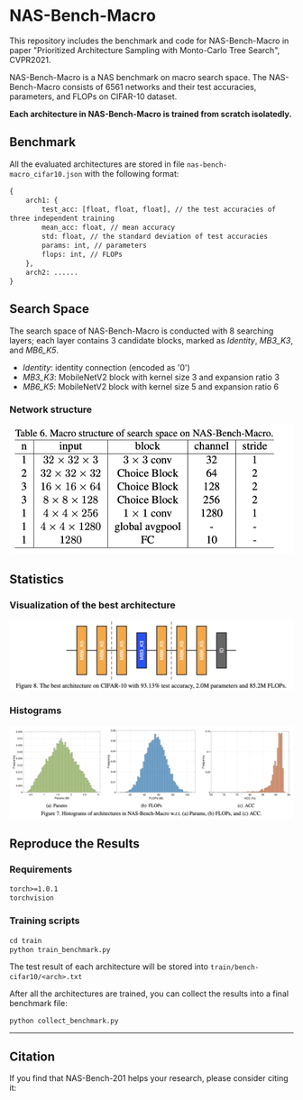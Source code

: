 # NAS-Bench-Macro

This repository includes the benchmark and code for NAS-Bench-Macro in paper "Prioritized Architecture Sampling with Monto-Carlo Tree Search", CVPR2021.

NAS-Bench-Macro is a NAS benchmark on macro search space. The NAS-Bench-Macro consists of 6561 networks and their test accuracies, parameters, and FLOPs on CIFAR-10 dataset.

**Each architecture in NAS-Bench-Macro is trained from scratch isolatedly.**

## Benchmark
All the evaluated architectures are stored in file `nas-bench-macro_cifar10.json` with the following format:

```
{
    arch1: {
        test_acc: [float, float, float], // the test accuracies of three independent training
        mean_acc: float, // mean accuracy
        std: float, // the standard deviation of test accuracies
        params: int, // parameters
        flops: int, // FLOPs 
    },
    arch2: ......
}
```

## Search Space
The search space of NAS-Bench-Macro is conducted with 8 searching layers; each layer contains 3 candidate blocks, marked as _Identity_, _MB3_K3_, and _MB6_K5_.

* _Identity_: identity connection (encoded as '0')
* _MB3_K3_: MobileNetV2 block with kernel size 3 and expansion ratio 3
* _MB6_K5_: MobileNetV2 block with kernel size 5 and expansion ratio 6

### Network structure
![](assests/network_structure.png)

## Statistics
### Visualization of the best architecture
![](assests/best_architecture.png)

### Histograms
![](assests/histograms.png)

## Reproduce the Results
### Requirements
```
torch>=1.0.1
torchvision
```

### Training scripts
```shell
cd train
python train_benchmark.py
```
The test result of each architecture will be stored into `train/bench-cifar10/<arch>.txt`

After all the architectures are trained, you can collect the results into a final benchmark file:
```shell
python collect_benchmark.py
```

---

## Citation
If you find that NAS-Bench-201 helps your research, please consider citing it:

```

```
